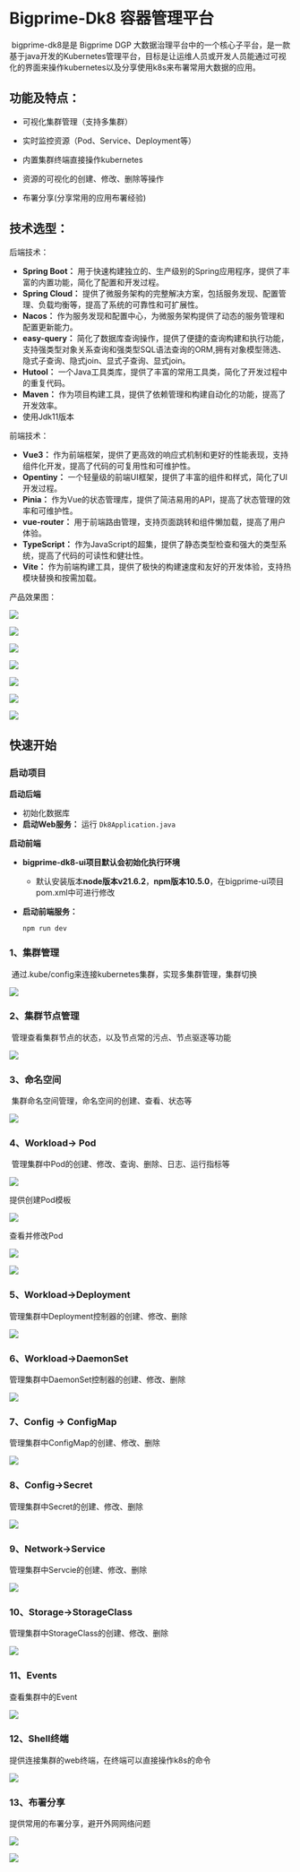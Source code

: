 # Bigprime-Dk8 容器管理平台

​       bigprime-dk8是是 Bigprime DGP 大数据治理平台中的一个核心子平台，是一款基于java开发的Kubernetes管理平台，目标是让运维人员或开发人员能通过可视化的界面来操作kubernetes以及分享使用k8s来布署常用大数据的应用。

## 功能及特点：

- 可视化集群管理（支持多集群）

- 实时监控资源（Pod、Service、Deployment等）

- 内置集群终端直接操作kubernetes

- 资源的可视化的创建、修改、删除等操作

- 布署分享(分享常用的应用布署经验)

  

## 技术选型：

后端技术：

- **Spring Boot：** 用于快速构建独立的、生产级别的Spring应用程序，提供了丰富的内置功能，简化了配置和开发过程。
- **Spring Cloud：** 提供了微服务架构的完整解决方案，包括服务发现、配置管理、负载均衡等，提高了系统的可靠性和可扩展性。
- **Nacos：** 作为服务发现和配置中心，为微服务架构提供了动态的服务管理和配置更新能力。
- **easy-query：** 简化了数据库查询操作，提供了便捷的查询构建和执行功能，支持强类型对象关系查询和强类型SQL语法查询的ORM,拥有对象模型筛选、隐式子查询、隐式join、显式子查询、显式join。
- **Hutool：** 一个Java工具类库，提供了丰富的常用工具类，简化了开发过程中的重复代码。
- **Maven：** 作为项目构建工具，提供了依赖管理和构建自动化的功能，提高了开发效率。	
- 使用Jdk11版本

前端技术：

- **Vue3：** 作为前端框架，提供了更高效的响应式机制和更好的性能表现，支持组件化开发，提高了代码的可复用性和可维护性。
- **Opentiny：** 一个轻量级的前端UI框架，提供了丰富的组件和样式，简化了UI开发过程。
- **Pinia：** 作为Vue的状态管理库，提供了简洁易用的API，提高了状态管理的效率和可维护性。
- **vue-router：** 用于前端路由管理，支持页面跳转和组件懒加载，提高了用户体验。
- **TypeScript：** 作为JavaScript的超集，提供了静态类型检查和强大的类型系统，提高了代码的可读性和健壮性。
- **Vite：** 作为前端构建工具，提供了极快的构建速度和友好的开发体验，支持热模块替换和按需加载。

产品效果图：

![](./images/image-20250315143344705.png)





![](./images/image-20250315143531844.png)

![](./images/image-20250315143554663.png)

![](./images/image-20250315143613410.png)

![](./images/image-20250315143645579.png)

![](./images/image-20250315143734790.png)

![](./images/image-20250315143753075.png)

##  快速开始

### 启动项目

**启动后端**

- 初始化数据库
- **启动Web服务：** 运行 `Dk8Application.java`

**启动前端**

- **bigprime-dk8-ui项目默认会初始化执行环境**

  - 默认安装版本**node版本v21.6.2**，**npm版本10.5.0**，在bigprime-ui项目pom.xml中可进行修改

- **启动前端服务：**

  ```
  npm run dev
  ```

### 1、集群管理

​         通过.kube/config来连接kubernetes集群，实现多集群管理，集群切换

![](./images/image-20250315144206075.png)

### 2、集群节点管理

​       管理查看集群节点的状态，以及节点常的污点、节点驱逐等功能

![](./images/image-20250315144358319.png)

### 3、命名空间

​       集群命名空间管理，命名空间的创建、查看、状态等

![](./images/image-20250315144540862.png)

### 4、Workload-> Pod

​       管理集群中Pod的创建、修改、查询、删除、日志、运行指标等

![](./images/image-20250315145238835.png)

提供创建Pod模板

![](./images/image-20250315145302980.png)

查看并修改Pod

![](./images/image-20250315145416447.png)

![](./images/image-20250315145432806.png)

### 5、Workload->Deployment

管理集群中Deployment控制器的创建、修改、删除

![](./images/image-20250315145551066.png)

### 6、Workload->DaemonSet

管理集群中DaemonSet控制器的创建、修改、删除

![](./images/image-20250315145654721.png)

### 7、Config -> ConfigMap

管理集群中ConfigMap的创建、修改、删除

![](./images/image-20250315145746283.png)

### 8、Config->Secret

管理集群中Secret的创建、修改、删除

![](./images/image-20250315145847082.png)

### 9、Network->Service

管理集群中Servcie的创建、修改、删除

![](./images/image-20250315145934969.png)

### 10、Storage->StorageClass

管理集群中StorageClass的创建、修改、删除

![](./images/image-20250315150050642.png)

### 11、Events

查看集群中的Event

![](./images/image-20250315150122988.png)

### 12、Shell终端

提供连接集群的web终端，在终端可以直接操作k8s的命令

![](./images/image-20250315150241879.png)

### 13、布署分享

提供常用的布署分享，避开外网网络问题

![](./images/image-20250315150324028.png)

![](./images/image-20250315150345827.png)